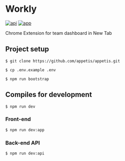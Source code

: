 # Workly

[![api](https://github.com/appetis/workly/actions/workflows/api.yml/badge.svg)](https://github.com/appetis/workly/actions/workflows/api.yml)
[![app](https://github.com/appetis/workly/actions/workflows/app.yml/badge.svg)](https://github.com/appetis/workly/actions/workflows/app.yml)

Chrome Extension for team dashboard in New Tab



## Project setup

```shell
$ git clone https://github.com/appetis/appetis.git

$ cp .env.example .env

$ npm run bootstrap
```


## Compiles for development

```shell
$ npm run dev
```

### Front-end
```Shell
$ npm run dev:app
```

### Back-end API
```Shell
$ npm run dev:api
```



